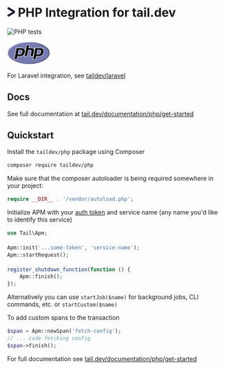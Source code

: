 <h1><img src="icon.svg" width="18px"> PHP Integration for tail.dev</h1>

![PHP tests](https://github.com/taildev/php/workflows/PHP%20tests/badge.svg)

<img src="php-logo.svg" width="100px">

For Laravel integration, see [taildev/laravel](https://github.com/taildev/laravel)

## Docs
See full documentation at [tail.dev/documentation/php/get-started](https://tail.dev/documentation/php/get-started)

## Quickstart

Install the `taildev/php` package using Composer
```sh
composer require taildev/php
```

Make sure that the composer autoloader is being required somewhere in your project:
```php
require __DIR__ . '/vendor/autoload.php';
```

Initialize APM with your [auth token](https://tail.dev/documentation/quickstart) and service name (any name you'd like to identify this service)
```php
use Tail\Apm;

Apm::init('...some-token', 'service-name');
Apm::startRequest(); 

register_shutdown_function(function () {
    Apm::finish();
});
```

Alternatively you can use `startJob($name)` for background jobs, CLI commands, etc. or `startCustom($name)`

To add custom spans to the transaction
```php
$span = Apm::newSpan('fetch-config');
// ... code fetching config
$span->finish();
```


For full documentation see [tail.dev/documentation/php/get-started](https://tail.dev/documentation/php/get-started)


